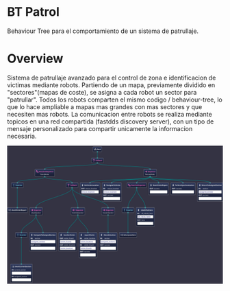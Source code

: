 # BT Patrol

Behaviour Tree para el comportamiento de un sistema de patrullaje.

# Overview

Sistema de patrullaje avanzado para el control de zona e identificacion de victimas mediante robots. Partiendo de un mapa, previamente dividido en "sectores"(mapas de coste), se asigna a cada robot un sector para "patrullar".
Todos los robots comparten el mismo codigo / behaviour-tree, lo que lo hace ampliable a mapas mas grandes con mas sectores y que necesiten mas robots.
La comunicacion entre robots se realiza mediante topicos en una red compartida (fastdds discovery server), con un tipo de mensaje personalizado para compartir unicamente la informacion necesaria.

![alt text][logo]

[logo]: https://github.com/maarinaa2023/proyecto-patrullaje/blob/main/bt_patrullaje/doc/patrolBT.jpg "mapaBT"
